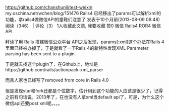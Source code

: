 https://github.com/chanshunli/test-weixin
my.oschina.net/wchen/blog/151476
Rails4 已经移出了params可以解析xml的功能，拿rails4做微信API的童鞋们注意了
发表于10个月前(2013-08-09 06:48)   阅读（346） | 评论（3） 1人收藏此文章, 我要收藏
赞0
微信 Rails4 ROR4 微信API

拜读了用 Rails 搭建微信公众平台 API之后发现，params[:xml]这个办法在Rails 4里面已经被办掉了，于是就看了一下Rails 4的新特性发现XML Parameter parsing has been sent to a plugin.

于是就去找这个plugin了，在Github上，地址是https://github.com/rails/actionpack-xml_parser

而且人家也已经写了removed from core in Rails 4.0

但是发现star和fork还都是个位数字，估计用到这个功能的人应该是很少了，记得之前有句话说，2013年了，在也没有人拿xml当default api了，可是，为什么这个微信api还要post xml呢。。。。



